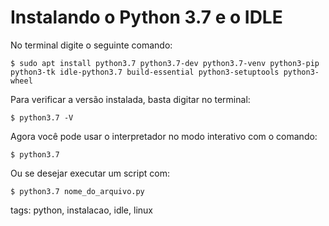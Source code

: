 # Instalando o Python 3.7 e o IDLE

No terminal digite o seguinte comando:

```
$ sudo apt install python3.7 python3.7-dev python3.7-venv python3-pip python3-tk idle-python3.7 build-essential python3-setuptools python3-wheel
```

Para verificar a versão instalada, basta digitar no terminal:

```
$ python3.7 -V
```

Agora você pode usar o interpretador no modo interativo com o comando:

```
$ python3.7
```

Ou se desejar executar um script com:

```
$ python3.7 nome_do_arquivo.py
```

tags: python, instalacao, idle, linux
